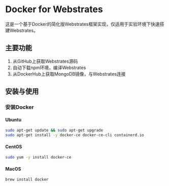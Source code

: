 # Docker for Webstrates

这是一个基于Docker的简化版Webstrates框架实现，仅适用于实验环境下快速搭建Webstrates。

## 主要功能
1. 从GitHub上获取Webstrates源码
2. 自动下载npm环境，编译Webstrates
3. 从DockerHub上获取MongoDB镜像，与Webstrates连接

## 安装与使用

### 安装Docker

#### Ubuntu
```bash
sudo apt-get update && sudo apt-get upgrade
sudo apt-get install -y docker-ce docker-ce-cli containerd.io
```

#### CentOS
```bash
sudo yum -y install docker-ce
```


#### MacOS
```bash
brew install docker
```